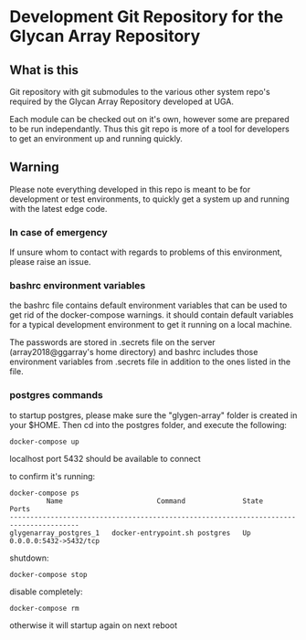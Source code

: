 # Development Git Repository for the Glycan Array Repository

## What is this

Git repository with git submodules to the various other system repo's  required by the Glycan Array Repository developed at UGA.

Each module can be checked out on it's own, however some are prepared to be run independantly.  Thus this git repo is more of a tool for developers to get an environment up and running quickly.

## Warning

Please note everything developed in this repo is meant to be for development or test environments, to quickly get a system up and running with the latest edge code.

### In case of emergency

If unsure whom to contact with regards to problems of this environment, please raise an issue.

### bashrc environment variables

the bashrc file contains default environment variables that can be used to get rid of the docker-compose warnings.  it should contain default variables for a typical development environment to get it running on a local machine.

The passwords are stored in .secrets file on the server (array2018@ggarray's home directory) and bashrc includes those environment variables from .secrets file in addition to the ones listed in the file.

### postgres commands

to startup postgres, please make sure the "glygen-array" folder is created in your $HOME.
Then cd into the postgres folder, and execute the following:
```
docker-compose up
```

localhost port 5432 should be available to connect

to confirm it's running:

```
docker-compose ps
         Name                       Command              State           Ports         
---------------------------------------------------------------------------------------
glygenarray_postgres_1   docker-entrypoint.sh postgres   Up      0.0.0.0:5432->5432/tcp

```

shutdown:

```
docker-compose stop
```

disable completely:

```
docker-compose rm
```
otherwise it will startup again on next reboot
